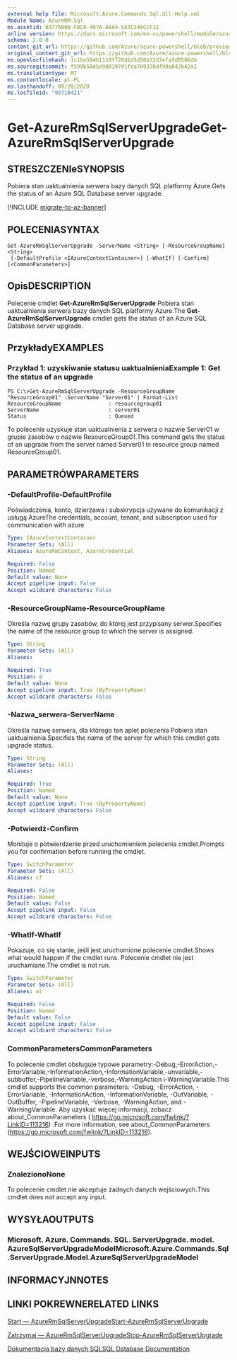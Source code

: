 ```yaml
---
external help file: Microsoft.Azure.Commands.Sql.dll-Help.xml
Module Name: AzureRM.Sql
ms.assetid: B3776B0B-FBC8-407A-A8A4-583C346CCF12
online version: https://docs.microsoft.com/en-us/powershell/module/azurerm.sql/get-azurermsqlserverupgrade
schema: 2.0.0
content_git_url: https://github.com/Azure/azure-powershell/blob/preview/src/ResourceManager/Sql/Commands.Sql/help/Get-AzureRmSqlServerUpgrade.md
original_content_git_url: https://github.com/Azure/azure-powershell/blob/preview/src/ResourceManager/Sql/Commands.Sql/help/Get-AzureRmSqlServerUpgrade.md
ms.openlocfilehash: 1c1be584b1110f720d1d5d50b32d7efa5d8586db
ms.sourcegitcommit: f599b50d5e980197d1fca769378df90a842b42a1
ms.translationtype: MT
ms.contentlocale: pl-PL
ms.lasthandoff: 08/20/2020
ms.locfileid: "93718421"
---
```

# <span data-ttu-id="30a51-101">Get-AzureRmSqlServerUpgrade</span><span class="sxs-lookup"><span data-stu-id="30a51-101">Get-AzureRmSqlServerUpgrade</span></span>

## <span data-ttu-id="30a51-102">STRESZCZENIe</span><span class="sxs-lookup"><span data-stu-id="30a51-102">SYNOPSIS</span></span>
<span data-ttu-id="30a51-103">Pobiera stan uaktualnienia serwera bazy danych SQL platformy Azure.</span><span class="sxs-lookup"><span data-stu-id="30a51-103">Gets the status of an Azure SQL Database server upgrade.</span></span>

[!INCLUDE [migrate-to-az-banner](../../includes/migrate-to-az-banner.md)]

## <span data-ttu-id="30a51-104">POLECENIA</span><span class="sxs-lookup"><span data-stu-id="30a51-104">SYNTAX</span></span>

```
Get-AzureRmSqlServerUpgrade -ServerName <String> [-ResourceGroupName] <String>
 [-DefaultProfile <IAzureContextContainer>] [-WhatIf] [-Confirm] [<CommonParameters>]
```

## <span data-ttu-id="30a51-105">Opis</span><span class="sxs-lookup"><span data-stu-id="30a51-105">DESCRIPTION</span></span>
<span data-ttu-id="30a51-106">Polecenie cmdlet **Get-AzureRmSqlServerUpgrade** Pobiera stan uaktualnienia serwera bazy danych SQL platformy Azure.</span><span class="sxs-lookup"><span data-stu-id="30a51-106">The **Get-AzureRmSqlServerUpgrade** cmdlet gets the status of an Azure SQL Database server upgrade.</span></span>

## <span data-ttu-id="30a51-107">Przykłady</span><span class="sxs-lookup"><span data-stu-id="30a51-107">EXAMPLES</span></span>

### <span data-ttu-id="30a51-108">Przykład 1: uzyskiwanie statusu uaktualnienia</span><span class="sxs-lookup"><span data-stu-id="30a51-108">Example 1: Get the status of an upgrade</span></span>
```
PS C:\>Get-AzureRmSqlServerUpgrade -ResourceGroupName "ResourceGroup01" -ServerName "Server01" | Format-List
ResourceGroupName               : resourcegroup01
ServerName                      : server01
Status                          : Queued
```

<span data-ttu-id="30a51-109">To polecenie uzyskuje stan uaktualnienia z serwera o nazwie Server01 w grupie zasobów o nazwie ResourceGroup01.</span><span class="sxs-lookup"><span data-stu-id="30a51-109">This command gets the status of an upgrade from the server named Server01 in resource group named ResourceGroup01.</span></span>

## <span data-ttu-id="30a51-110">PARAMETRÓW</span><span class="sxs-lookup"><span data-stu-id="30a51-110">PARAMETERS</span></span>

### <span data-ttu-id="30a51-111">-DefaultProfile</span><span class="sxs-lookup"><span data-stu-id="30a51-111">-DefaultProfile</span></span>
<span data-ttu-id="30a51-112">Poświadczenia, konto, dzierżawa i subskrypcja używane do komunikacji z usługą Azure</span><span class="sxs-lookup"><span data-stu-id="30a51-112">The credentials, account, tenant, and subscription used for communication with azure</span></span>

```yaml
Type: IAzureContextContainer
Parameter Sets: (All)
Aliases: AzureRmContext, AzureCredential

Required: False
Position: Named
Default value: None
Accept pipeline input: False
Accept wildcard characters: False
```

### <span data-ttu-id="30a51-113">-ResourceGroupName</span><span class="sxs-lookup"><span data-stu-id="30a51-113">-ResourceGroupName</span></span>
<span data-ttu-id="30a51-114">Określa nazwę grupy zasobów, do której jest przypisany serwer.</span><span class="sxs-lookup"><span data-stu-id="30a51-114">Specifies the name of the resource group to which the server is assigned.</span></span>

```yaml
Type: String
Parameter Sets: (All)
Aliases:

Required: True
Position: 0
Default value: None
Accept pipeline input: True (ByPropertyName)
Accept wildcard characters: False
```

### <span data-ttu-id="30a51-115">-Nazwa_serwera</span><span class="sxs-lookup"><span data-stu-id="30a51-115">-ServerName</span></span>
<span data-ttu-id="30a51-116">Określa nazwę serwera, dla którego ten aplet polecenia Pobiera stan uaktualnienia.</span><span class="sxs-lookup"><span data-stu-id="30a51-116">Specifies the name of the server for which this cmdlet gets upgrade status.</span></span>

```yaml
Type: String
Parameter Sets: (All)
Aliases:

Required: True
Position: Named
Default value: None
Accept pipeline input: True (ByPropertyName)
Accept wildcard characters: False
```

### <span data-ttu-id="30a51-117">-Potwierdź</span><span class="sxs-lookup"><span data-stu-id="30a51-117">-Confirm</span></span>
<span data-ttu-id="30a51-118">Monituje o potwierdzenie przed uruchomieniem polecenia cmdlet.</span><span class="sxs-lookup"><span data-stu-id="30a51-118">Prompts you for confirmation before running the cmdlet.</span></span>

```yaml
Type: SwitchParameter
Parameter Sets: (All)
Aliases: cf

Required: False
Position: Named
Default value: False
Accept pipeline input: False
Accept wildcard characters: False
```

### <span data-ttu-id="30a51-119">-WhatIf</span><span class="sxs-lookup"><span data-stu-id="30a51-119">-WhatIf</span></span>
<span data-ttu-id="30a51-120">Pokazuje, co się stanie, jeśli jest uruchomione polecenie cmdlet.</span><span class="sxs-lookup"><span data-stu-id="30a51-120">Shows what would happen if the cmdlet runs.</span></span>
<span data-ttu-id="30a51-121">Polecenie cmdlet nie jest uruchamiane.</span><span class="sxs-lookup"><span data-stu-id="30a51-121">The cmdlet is not run.</span></span>

```yaml
Type: SwitchParameter
Parameter Sets: (All)
Aliases: wi

Required: False
Position: Named
Default value: False
Accept pipeline input: False
Accept wildcard characters: False
```

### <span data-ttu-id="30a51-122">CommonParameters</span><span class="sxs-lookup"><span data-stu-id="30a51-122">CommonParameters</span></span>
<span data-ttu-id="30a51-123">To polecenie cmdlet obsługuje typowe parametry:-Debug,-ErrorAction,-ErrorVariable,-InformationAction,-InformationVariable,-unvariable,-subbuffer,-PipelineVariable,-verbose,-WarningAction i-WarningVariable.</span><span class="sxs-lookup"><span data-stu-id="30a51-123">This cmdlet supports the common parameters: -Debug, -ErrorAction, -ErrorVariable, -InformationAction, -InformationVariable, -OutVariable, -OutBuffer, -PipelineVariable, -Verbose, -WarningAction, and -WarningVariable.</span></span> <span data-ttu-id="30a51-124">Aby uzyskać więcej informacji, zobacz about_CommonParameters ( https://go.microsoft.com/fwlink/?LinkID=113216) .</span><span class="sxs-lookup"><span data-stu-id="30a51-124">For more information, see about_CommonParameters (https://go.microsoft.com/fwlink/?LinkID=113216).</span></span>

## <span data-ttu-id="30a51-125">WEJŚCIOWE</span><span class="sxs-lookup"><span data-stu-id="30a51-125">INPUTS</span></span>

### <span data-ttu-id="30a51-126">Znaleziono</span><span class="sxs-lookup"><span data-stu-id="30a51-126">None</span></span>
<span data-ttu-id="30a51-127">To polecenie cmdlet nie akceptuje żadnych danych wejściowych.</span><span class="sxs-lookup"><span data-stu-id="30a51-127">This cmdlet does not accept any input.</span></span>

## <span data-ttu-id="30a51-128">WYSYŁA</span><span class="sxs-lookup"><span data-stu-id="30a51-128">OUTPUTS</span></span>

### <span data-ttu-id="30a51-129">Microsoft. Azure. Commands. SQL. ServerUpgrade. model. AzureSqlServerUpgradeModel</span><span class="sxs-lookup"><span data-stu-id="30a51-129">Microsoft.Azure.Commands.Sql.ServerUpgrade.Model.AzureSqlServerUpgradeModel</span></span>

## <span data-ttu-id="30a51-130">INFORMACYJN</span><span class="sxs-lookup"><span data-stu-id="30a51-130">NOTES</span></span>

## <span data-ttu-id="30a51-131">LINKI POKREWNE</span><span class="sxs-lookup"><span data-stu-id="30a51-131">RELATED LINKS</span></span>

[<span data-ttu-id="30a51-132">Start — AzureRmSqlServerUpgrade</span><span class="sxs-lookup"><span data-stu-id="30a51-132">Start-AzureRmSqlServerUpgrade</span></span>](./Start-AzureRmSqlServerUpgrade.md)

[<span data-ttu-id="30a51-133">Zatrzymaj — AzureRmSqlServerUpgrade</span><span class="sxs-lookup"><span data-stu-id="30a51-133">Stop-AzureRmSqlServerUpgrade</span></span>](./Stop-AzureRmSqlServerUpgrade.md)

[<span data-ttu-id="30a51-134">Dokumentacja bazy danych SQL</span><span class="sxs-lookup"><span data-stu-id="30a51-134">SQL Database Documentation</span></span>](https://docs.microsoft.com/azure/sql-database/)


